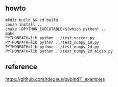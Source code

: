 ## howto
    
    mkdir build && cd build
    conan install ..
    cmake -DPYTHON_EXECUTABLE=$(which python) ..
    make
    PYTHONPATH=lib python ../test_vector.py
    PYTHONPATH=lib python ../test_numpy_1d.py
    PYTHONPATH=lib python ../test_numpy_2d.py
    PYTHONPATH=lib python ../test_numpy_2d_eigen.py
    
## reference
https://github.com/tdegeus/pybind11_examples